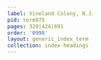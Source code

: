 ```yaml
---
label: Vineland Colony, N.J.
pid: term975
pages: 320|424|691
order: '0998'
layout: generic_index_term
collection: index-headings
---
```

